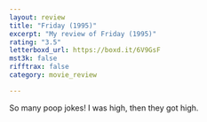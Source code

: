 ```yaml
---
layout: review
title: "Friday (1995)"
excerpt: "My review of Friday (1995)"
rating: "3.5"
letterboxd_url: https://boxd.it/6V9GsF
mst3k: false
rifftrax: false
category: movie_review

---
```


So many poop jokes! I was high, then they got high.